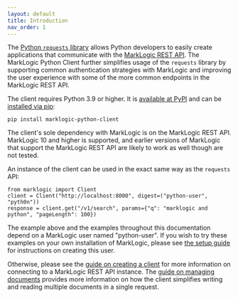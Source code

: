 ```yaml
---
layout: default
title: Introduction
nav_order: 1
---
```


The [Python `requests` library](https://pypi.org/project/requests/) allows Python developers to easily create 
applications that communicate with the [MarkLogic REST API](https://docs.marklogic.com/guide/rest-dev). The 
MarkLogic Python Client further simplifies usage of the `requests` library by supporting common authentication 
strategies with MarkLogic and improving the user experience with some of the more common endpoints in the MarkLogic
REST API.

The client requires Python 3.9 or higher. It is [available at PyPI](https://pypi.org/project/marklogic-python-client/)
and can be [installed via pip](https://packaging.python.org/en/latest/guides/tool-recommendations/):

    pip install marklogic-python-client

The client's sole dependency with MarkLogic is on the MarkLogic REST API. MarkLogic 10 and higher is supported, and 
earlier versions of MarkLogic that support the MarkLogic REST API are likely to work as well though are not tested.

An instance of the client can be used in the exact same way as the `requests` API:

```
from marklogic import Client
client = Client("http://localhost:8000", digest=("python-user", "pyth0n"))
response = client.get("/v1/search", params={"q": "marklogic and python", "pageLength": 100})
```

The example above and the examples throughout this documentation depend on a MarkLogic user named "python-user". 
If you wish to try these examples on your own installation of MarkLogic, please see [the setup guide](/setup)
for instructions on creating this user. 

Otherwise, please see the [guide on creating a client](/client) for more information on connecting to a 
MarkLogic REST API instance. The [guide on managing documents](/documents) provides
more information on how the client simplifies writing and reading multiple documents in a single request.

